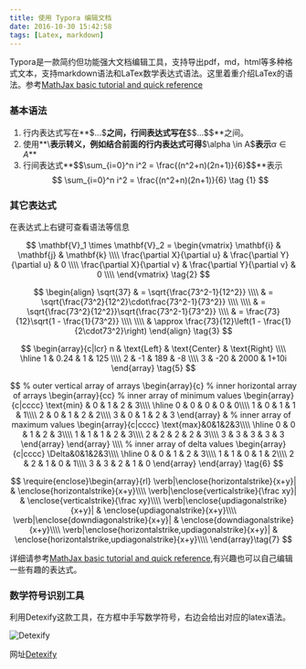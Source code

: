 ```yaml
---
title: 使用 Typora 编辑文档
date: 2016-10-30 15:42:58
tags: [Latex, markdown]
---
```




Typora是一款简约但功能强大文档编辑工具，支持导出pdf，md，html等多种格式文本，支持markdown语法和LaTex数学表达式语法。这里着重介绍LaTex的语法。参考[MathJax basic tutorial and quick reference](http://meta.math.stackexchange.com/questions/5020/mathjax-basic-tutorial-and-quick-reference/5044%20MathJax%20basic%20tutorial%20and%20quick%20reference)

### 基本语法
1. 行内表达式写在**\$...\$**之间，行间表达式写在**\$\$...\$\$**之间。
2. 使用**\\**表示转义，例如结合前面的行内表达式可得**\$\alpha \in A\$**表示**$\alpha \in A$**
3. 行间表达式**\$\$\sum_{i=0}^n i^2 = \frac{(n^2+n)(2n+1)}{6}\$\$**表示 
   $$
   \sum_{i=0}^n i^2 = \frac{(n^2+n)(2n+1)}{6} \tag {1}
   $$






<!-- more -->

### 其它表达式

在表达式上右键可查看语法等信息

$$
\mathbf{V}_1 \times \mathbf{V}_2 =  \begin{vmatrix} 
\mathbf{i} & \mathbf{j} & \mathbf{k} \\\\
\frac{\partial X}{\partial u} &  \frac{\partial Y}{\partial u} & 0 \\\\
\frac{\partial X}{\partial v} &  \frac{\partial Y}{\partial v} & 0 \\\\
\end{vmatrix} \tag{2}
$$

$$
\begin{align}
\sqrt{37} & = \sqrt{\frac{73^2-1}{12^2}} \\\\
& = \sqrt{\frac{73^2}{12^2}\cdot\frac{73^2-1}{73^2}} \\\\ \\\\
& = \sqrt{\frac{73^2}{12^2}}\sqrt{\frac{73^2-1}{73^2}} \\\\
& = \frac{73}{12}\sqrt{1 - \frac{1}{73^2}} \\\\ \\\\
& \approx \frac{73}{12}\left(1 - \frac{1}{2\cdot73^2}\right)
\end{align} \tag{3}
$$






$$
\begin{array}{c|lcr}
n & \text{Left} & \text{Center} & \text{Right} \\\\
\hline
1 & 0.24 & 1 & 125 \\\\
2 & -1 & 189 & -8 \\\\
3 & -20 & 2000 & 1+10i
\end{array} \tag{5}
$$

$$
% outer vertical array of arrays
\begin{array}{c}
% inner horizontal array of arrays
\begin{array}{cc}
% inner array of minimum values
\begin{array}{c|cccc}
\text{min} & 0 & 1 & 2 & 3\\\\
\hline
0 & 0 & 0 & 0 & 0\\\\
1 & 0 & 1 & 1 & 1\\\\
2 & 0 & 1 & 2 & 2\\\\
3 & 0 & 1 & 2 & 3
\end{array}
&
% inner array of maximum values
\begin{array}{c|cccc}
\text{max}&0&1&2&3\\\\
\hline
0 & 0 & 1 & 2 & 3\\\\
1 & 1 & 1 & 2 & 3\\\\
2 & 2 & 2 & 2 & 3\\\\
3 & 3 & 3 & 3 & 3
\end{array}
\end{array}
\\\\
% inner array of delta values
\begin{array}{c|cccc}
\Delta&0&1&2&3\\\\
\hline
0 & 0 & 1 & 2 & 3\\\\
1 & 1 & 0 & 1 & 2\\\\
2 & 2 & 1 & 0 & 1\\\\
3 & 3 & 2 & 1 & 0
\end{array}
\end{array} \tag{6}
$$


$$
\require{enclose}\begin{array}{rl}
\verb|\enclose{horizontalstrike}{x+y}| & \enclose{horizontalstrike}{x+y}\\\\
\verb|\enclose{verticalstrike}{\frac xy}| & \enclose{verticalstrike}{\frac xy}\\\\
\verb|\enclose{updiagonalstrike}{x+y}| & \enclose{updiagonalstrike}{x+y}\\\\
\verb|\enclose{downdiagonalstrike}{x+y}| & \enclose{downdiagonalstrike}{x+y}\\\\
\verb|\enclose{horizontalstrike,updiagonalstrike}{x+y}| & \enclose{horizontalstrike,updiagonalstrike}{x+y}\\\\
\end{array}\tag{7}
$$



详细请参考[MathJax basic tutorial and quick reference](http://meta.math.stackexchange.com/questions/5020/mathjax-basic-tutorial-and-quick-reference/5044%20MathJax%20basic%20tutorial%20and%20quick%20reference),有兴趣也可以自己编辑一些有趣的表达式。

   ### 数学符号识别工具

   利用Detexify这款工具，在方框中手写数学符号，右边会给出对应的latex语法。

   ![Detexify](/img/detexify.PNG)

   网址[Detexify](http://detexify.kirelabs.org/classify.html)

   